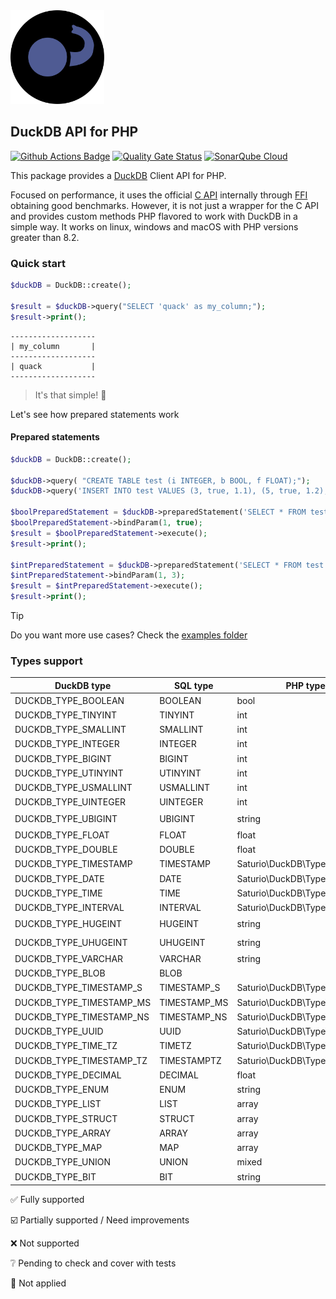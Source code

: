 <img alt="DuckDB logo" src="docs/DuckDB-PHP-logo-noborders.svg" height="150">

## DuckDB API for PHP

[![Github Actions Badge](https://github.com/satur-io/duckdb-php/actions/workflows/php_test.yml/badge.svg?branch=main)](https://github.com/satur-io/duckdb-php/actions)
[![Quality Gate Status](https://sonarcloud.io/api/project_badges/measure?project=satur-io_duckdb-php&metric=alert_status&token=4a4bd82eff843d2b4a93bf4552b6db78e598ecfa)](https://sonarcloud.io/summary/new_code?id=satur-io_duckdb-php)
[![SonarQube Cloud](https://sonarcloud.io/images/project_badges/sonarcloud-highlight.svg)](https://sonarcloud.io/summary/new_code?id=satur-io_duckdb-php)

This package provides a [DuckDB](https://github.com/duckdb/duckdb) Client API for PHP.

Focused on performance, it uses the official [C API](https://duckdb.org/docs/api/c/overview.html) internally through [FFI](https://www.php.net/manual/en/book.ffi.php) obtaining good benchmarks.
However, it is not just a wrapper for the C API and provides custom methods PHP flavored to work with DuckDB in a simple way.
It works on linux, windows and macOS with PHP versions greater than 8.2.

### Quick start

```php
$duckDB = DuckDB::create();

$result = $duckDB->query("SELECT 'quack' as my_column;");
$result->print();
```

```
-------------------
| my_column       |
-------------------
| quack           |
-------------------
```

> It's that simple! :duck:

Let's see how prepared statements work

#### Prepared statements
```php
$duckDB = DuckDB::create();

$duckDB->query( "CREATE TABLE test (i INTEGER, b BOOL, f FLOAT);");
$duckDB->query('INSERT INTO test VALUES (3, true, 1.1), (5, true, 1.2), (3, false, 1.1), (3, null, 1.2);');

$boolPreparedStatement = $duckDB->preparedStatement('SELECT * FROM test WHERE b = $1');
$boolPreparedStatement->bindParam(1, true);
$result = $boolPreparedStatement->execute();
$result->print();

$intPreparedStatement = $duckDB->preparedStatement('SELECT * FROM test WHERE i = ?');
$intPreparedStatement->bindParam(1, 3);
$result = $intPreparedStatement->execute();
$result->print();
```

> [!TIP]
> Do you want more use cases? Check the [examples folder](examples)


### Types support
| DuckDB type                | SQL type     | PHP type                      |          Read           |          Bind           |
|----------------------------|--------------|-------------------------------|:-----------------------:|:-----------------------:|
| DUCKDB_TYPE_BOOLEAN        | BOOLEAN      | bool                          |   :white_check_mark:    |   :white_check_mark:    |
| DUCKDB_TYPE_TINYINT        | TINYINT      | int                           |   :white_check_mark:    |   :white_check_mark:    |
| DUCKDB_TYPE_SMALLINT       | SMALLINT     | int                           |   :white_check_mark:    |   :white_check_mark:    |
| DUCKDB_TYPE_INTEGER        | INTEGER      | int                           |   :white_check_mark:    |   :white_check_mark:    |
| DUCKDB_TYPE_BIGINT         | BIGINT       | int                           |   :white_check_mark:    |   :white_check_mark:    |
| DUCKDB_TYPE_UTINYINT       | UTINYINT     | int                           |   :white_check_mark:    |   :white_check_mark:    |
| DUCKDB_TYPE_USMALLINT      | USMALLINT    | int                           |   :white_check_mark:    |   :white_check_mark:    |
| DUCKDB_TYPE_UINTEGER       | UINTEGER     | int                           |   :white_check_mark:    |   :white_check_mark:    |
| DUCKDB_TYPE_UBIGINT        | UBIGINT      | string                        | :ballot_box_with_check: | :ballot_box_with_check: |
| DUCKDB_TYPE_FLOAT          | FLOAT        | float                         |   :white_check_mark:    |   :white_check_mark:    |
| DUCKDB_TYPE_DOUBLE         | DOUBLE       | float                         |   :white_check_mark:    |   :white_check_mark:    |
| DUCKDB_TYPE_TIMESTAMP      | TIMESTAMP    | Saturio\DuckDB\Type\Timestamp |   :white_check_mark:    |     :grey_question:     |
| DUCKDB_TYPE_DATE           | DATE         | Saturio\DuckDB\Type\Date      |   :white_check_mark:    |     :grey_question:     |
| DUCKDB_TYPE_TIME           | TIME         | Saturio\DuckDB\Type\Time      |   :white_check_mark:    |     :grey_question:     |
| DUCKDB_TYPE_INTERVAL	      | INTERVAL     | Saturio\DuckDB\Type\Interval  |   :white_check_mark:    |     :grey_question:     |
| DUCKDB_TYPE_HUGEINT        | HUGEINT      | string                        | :ballot_box_with_check: |     :grey_question:     |
| DUCKDB_TYPE_UHUGEINT       | UHUGEINT     | string                        | :ballot_box_with_check: |     :grey_question:     |
| DUCKDB_TYPE_VARCHAR        | VARCHAR      | string                        |   :white_check_mark:    |     :grey_question:     |
| DUCKDB_TYPE_BLOB           | BLOB         |                               |           :x:           |     :grey_question:     |
| DUCKDB_TYPE_TIMESTAMP_S    | TIMESTAMP_S  | Saturio\DuckDB\Type\Timestamp |   :white_check_mark:    |     :grey_question:     |
| DUCKDB_TYPE_TIMESTAMP_MS   | TIMESTAMP_MS | Saturio\DuckDB\Type\Timestamp |   :white_check_mark:    |     :grey_question:     |
| DUCKDB_TYPE_TIMESTAMP_NS   | TIMESTAMP_NS | Saturio\DuckDB\Type\Timestamp |   :white_check_mark:    |     :grey_question:     |
| DUCKDB_TYPE_UUID           | UUID         | Saturio\DuckDB\Type\UUID      |   :white_check_mark:    |     :grey_question:     |
| DUCKDB_TYPE_TIME_TZ        | TIMETZ       | Saturio\DuckDB\Type\Time      |   :white_check_mark:    |     :grey_question:     |
| DUCKDB_TYPE_TIMESTAMP_TZ   | TIMESTAMPTZ  | Saturio\DuckDB\Type\Timestamp |   :white_check_mark:    |     :grey_question:     |
| DUCKDB_TYPE_DECIMAL        | DECIMAL      | float                         |   :white_check_mark:    |     :grey_question:     |
| DUCKDB_TYPE_ENUM           | ENUM         | string                        |   :white_check_mark:    |  :small_blue_diamond:   |
| DUCKDB_TYPE_LIST           | LIST         | array                         |   :white_check_mark:    |  :small_blue_diamond:   |
| DUCKDB_TYPE_STRUCT         | STRUCT       | array                         |   :white_check_mark:    |  :small_blue_diamond:   |
| DUCKDB_TYPE_ARRAY          | ARRAY        | array                         |   :white_check_mark:    |  :small_blue_diamond:   |
| DUCKDB_TYPE_MAP            | MAP          | array                         |   :white_check_mark:    |  :small_blue_diamond:   |
| DUCKDB_TYPE_UNION          | UNION        | mixed                         |   :white_check_mark:    |  :small_blue_diamond:   |
| DUCKDB_TYPE_BIT            | BIT          | string                        |           :x:           |  :small_blue_diamond:   |

:white_check_mark: Fully supported

:ballot_box_with_check: Partially supported / Need improvements

:x: Not supported

:grey_question: Pending to check and cover with tests

:small_blue_diamond: Not applied
